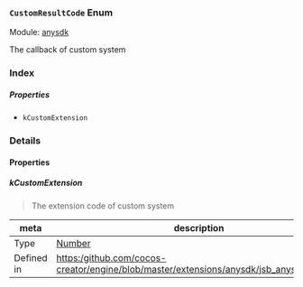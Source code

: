 ### `CustomResultCode` Enum



Module: [anysdk](../modules/anysdk.md)




The callback of custom system

### Index

##### Properties

  - `kCustomExtension`

### Details

#### Properties


##### kCustomExtension

> The extension code of custom system

| meta | description |
|------|-------------|
| Type | <a href="https://developer.mozilla.org/en/JavaScript/Reference/Global_Objects/Number" class="crosslink external" target="_blank">Number</a> |
| Defined in | [https:/github.com/cocos-creator/engine/blob/master/extensions/anysdk/jsb_anysdk.js:2700](https:/github.com/cocos-creator/engine/blob/master/extensions/anysdk/jsb_anysdk.js#L2700) |


